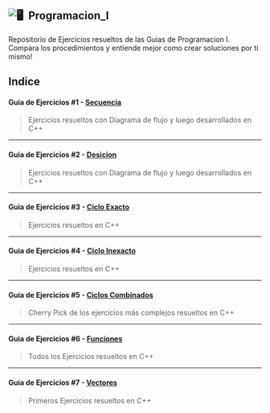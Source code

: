 ![🖥  Programacion_I](https://github.com/user-attachments/assets/bf67c921-3682-45e4-801e-8d21e2ce8d1e)
---
Repositorio de Ejercicios resueltos de las Guias de Programacion I.
Compara los procedimientos y entiende mejor como crear soluciones por ti mismo!

Indice
---
#### Guia de Ejercicios #1 - [Secuencia](https://github.com/AdrianRojasGomez/UTN-Programacion-I/tree/main/Guia%20Ejercicios%201) 
> Ejercicios resueltos con Diagrama de flujo y luego desarrollados en C++

---

#### Guia de Ejercicios #2 - [Desicion](https://github.com/AdrianRojasGomez/UTN-Programacion-I/tree/main/Guia%20Ejercicios%202) 
> Ejercicios resueltos con Diagrama de flujo y luego desarrollados en C++


---
#### Guia de Ejercicios #3 - [Ciclo Exacto](https://github.com/AdrianRojasGomez/UTN-Programacion-I/tree/main/Guia%20Ejercicios%203) 
> Ejercicios resueltos en C++

---
#### Guia de Ejercicios #4 - [Ciclo Inexacto](https://github.com/AdrianRojasGomez/UTN-Programacion-I/tree/main/Guia%20Ejercicios%204) 
> Ejercicios resueltos en C++

---
#### Guia de Ejercicios #5 - [Ciclos Combinados](https://github.com/AdrianRojasGomez/UTN-Programacion-I/tree/main/Guia%20Ejercicios%205) 
> Cherry Pick de los ejercicios más complejos resueltos en C++

---
#### Guia de Ejercicios #6 - [Funciones](https://github.com/AdrianRojasGomez/UTN-Programacion-I/tree/main/Guia%20Ejercicios%206) 
> Todos los Ejercicios resueltos en C++

---
#### Guia de Ejercicios #7 - [Vectores](https://github.com/AdrianRojasGomez/UTN-Programacion-I/tree/main/Guia%20Ejercicios%207) 
> Primeros Ejercicios resueltos en C++

